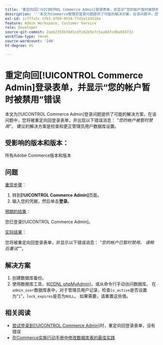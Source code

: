 ```yaml
---
title: '重定向回[!UICONTROL Commerce Admin]登录表单，并显示“您的帐户暂时被禁用”错误'
description: '''本文为Commerce管理员登录问题提供了可能的解决方案，在该问题中，您将被重定向回登录表单，并出现以下错误消息：*“您的帐户已被暂时禁用”*。 建议的解决方案是检查并更正管理员用户数据库设置。'
exl-id: 1c7ffa1c-1fb1-4f69-9534-77d1e119318a
feature: Admin Workspace, Customer Service
role: Developer
source-git-commit: 2aeb2355b74d1cdfc62b5e7c5aa04fcd0a654733
workflow-type: tm+mt
source-wordcount: '240'
ht-degree: 0%

---
```


# 重定向回[!UICONTROL Commerce Admin]登录表单，并显示“您的帐户暂时被禁用”错误

本文为[!UICONTROL Commerce Admin]登录问题提供了可能的解决方案，在该问题中，您将被重定向回登录表单，并出现以下错误消息： *“您的帐户被暂时禁用”*。 建议的解决方案是检查和更正管理员用户数据库设置。

## 受影响的版本和版本：

所有Adobe Commerce版本和版本

## 问题

<u>重现步骤</u>：

1. 转到&#x200B;**[!UICONTROL Commerce Admin]**&#x200B;页面。
1. 输入您的凭据，然后单击&#x200B;**登录**。

<u>预期的结果</u>：

您已登录[!UICONTROL Commerce Admin]。

<u>实际结果</u>：

您将被重定向回登录表单，并显示以下错误消息： *&quot;您的帐户已暂时禁用。 请稍后重试“*”。

## 解决方案

1. 创建数据库备份。
1. 使用数据库工具，如[[!DNL phpMyAdmin]](https://experienceleague.adobe.com/zh-hans/docs/commerce-operations/installation-guide/prerequisites/optional-software#phpmyadmin)，或从命令行手动访问数据库。 在`admin_user`数据库表中，对于管理员用户记录，检查`is_active`是否设置为“`1`”，`lock_expires`是否为`NULL`。 如果需要，请重置这些值。

## 相关阅读

* [尝试登录到[!UICONTROL Commerce Admin]](https://experienceleague.adobe.com/zh-hans/docs/commerce-knowledge-base/kb/troubleshooting/miscellaneous/login-redirect-when-trying-to-login-to-magento-admin)时，重定向回登录表单，没有错误
* [在Commerce实施行动手册中修改数据库表的最佳实践](https://experienceleague.adobe.com/zh-hans/docs/commerce-operations/implementation-playbook/best-practices/development/modifying-core-and-third-party-tables#why-adobe-recommends-avoiding-modifications)
